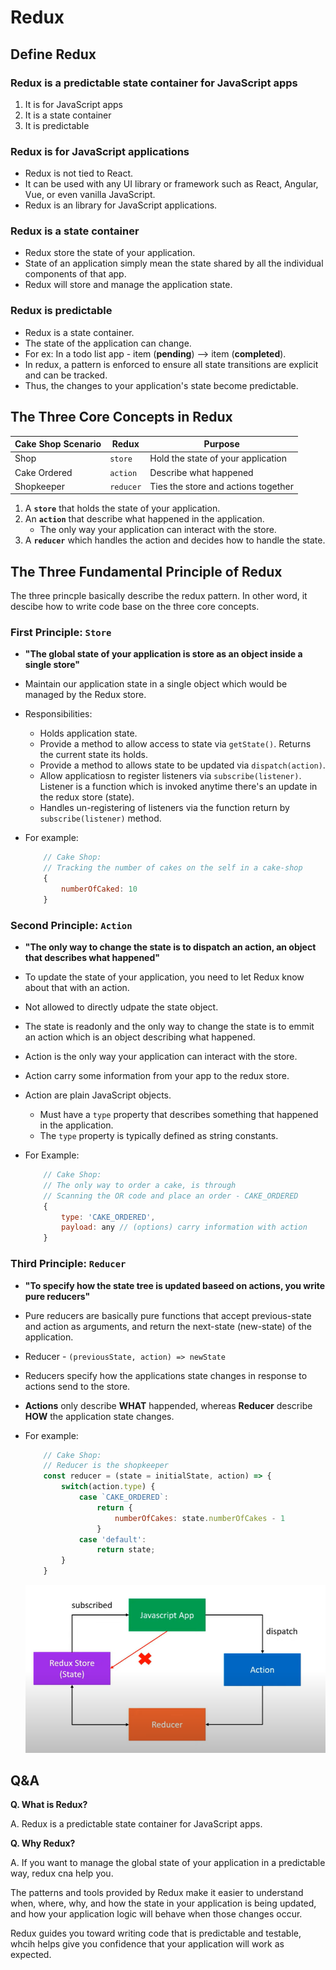 # Redux

## Define Redux

### Redux is a predictable state container for JavaScript apps

1. It is for JavaScript apps
2. It is a state container
3. It is predictable

### Redux is for JavaScript applications

- Redux is not tied to React.
- It can be used with any UI library or framework such as React, Angular, Vue, or even vanilla JavaScript.
- Redux is an library for JavaScript applications.

### Redux is a state container

- Redux store the state of your application.
- State of an application simply mean the state shared by all the individual components of that app.
- Redux will store and manage the application state.

### Redux is predictable

- Redux is a state container.
- The state of the application can change.
- For ex: In a todo list app - item (**pending**) --> item (**completed**).
- In redux, a pattern is enforced to ensure all state transitions are explicit and can be tracked.
- Thus, the changes to your application's state become predictable.

## The Three Core Concepts in Redux

| Cake Shop Scenario    | Redux     | Purpose                             |
| --------              | -------   | -------                             |
| Shop                  | `store`   | Hold the state of your application  |
| Cake Ordered          | `action`  | Describe what happened              |
| Shopkeeper            | `reducer` | Ties the store and actions together |

1. A **`store`** that holds the state of your application.
2. An **`action`** that describe what happened in the application.
   - The only way your application can interact with the store.
3. A **`reducer`** which handles the action and decides how to handle the state.

## The Three Fundamental Principle of Redux

The three princple basically describe the redux pattern. In other word, it descibe how to write code base on the three core concepts.

### First Principle: `Store`

- **"The global state of your application is store as an object inside a single store"**
- Maintain our application state in a single object which would be managed by the Redux store.
- Responsibilities:
  - Holds application state.
  - Provide a method to allow access to state via `getState()`. Returns the current state its holds.
  - Provide a method to allows state to be updated via `dispatch(action)`.
  - Allow applicatiosn to register listeners via `subscribe(listener)`. Listener is a function which is invoked anytime there's an update in the redux store (state).
  - Handles un-registering of listeners via the function return by `subscribe(listener)` method.
- For example:

    ```javascript
        // Cake Shop:
        // Tracking the number of cakes on the self in a cake-shop
        {
            numberOfCaked: 10
        }
    ```

### Second Principle: `Action`

- **"The only way to change the state is to dispatch an action, an object that describes what happened"**
- To update the state of your application, you need to let Redux know about that with an action.
- Not allowed to directly udpate the state object.
- The state is readonly and the only way to change the state is to emmit an action which is an object describing what happened.
- Action is the only way your application can interact with the store.
- Action carry some information from your app to the redux store.
- Action are plain JavaScript objects.
  - Must have a `type` property that describes something that happened in the application.
  - The `type` property is typically defined as string constants.
- For Example:

    ```javascript
        // Cake Shop:
        // The only way to order a cake, is through
        // Scanning the OR code and place an order - CAKE_ORDERED
        {
            type: 'CAKE_ORDERED',
            payload: any // (options) carry information with action
        }
    ```

### Third Principle: `Reducer`

- **"To specify how the state tree is updated baseed on actions, you write pure reducers"**
- Pure reducers are basically pure functions that accept previous-state and action as arguments, and return the next-state (new-state) of the application.
- Reducer - `(previousState, action) => newState`
- Reducers specify how the applications state changes in response to actions send to the store.
- **Actions** only describe **WHAT** happended, whereas **Reducer** describe **HOW** the application state changes.
- For example:

    ```javascript
        // Cake Shop:
        // Reducer is the shopkeeper
        const reducer = (state = initialState, action) => {
            switch(action.type) {
                case `CAKE_ORDERED`:
                    return {
                        numberOfCakes: state.numberOfCakes - 1
                    }
                case 'default':
                    return state;
            }
        }
    ```

  ![Redux-Princple](./redux-principle.png)

## Q&A

**Q. What is Redux?**

A. Redux is a predictable state container for JavaScript apps.

**Q. Why Redux?**

A.
If you want to manage the global state of your application in a predictable way, redux cna help you.

The patterns and tools provided by Redux make it easier to understand when, where, why, and how the state in your application is being updated, and how your application logic will behave when those changes occur.

Redux guides you toward writing code that is predictable and testable, whcih helps give you confidence that your application will work as expected.
